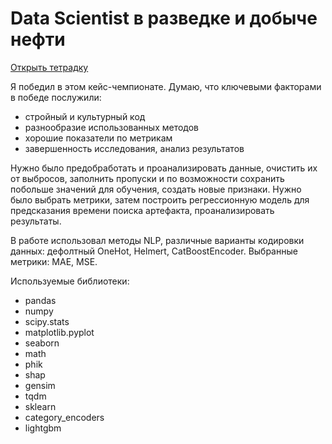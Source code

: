 # Data Scientist в разведке и добыче нефти

[Открыть тетрадку](<>)

Я победил в этом кейс-чемпионате. Думаю, что ключевыми факторами в победе послужили:
- стройный и культурный код
- разнообразие использованных методов
- хорошие показатели по метрикам
- завершенность исследования, анализ результатов

Нужно было предобработать и проанализировать данные, очистить их от выбросов, заполнить пропуски и по возможности сохранить побольше значений для обучения, создать новые признаки. Нужно было выбрать метрики, затем построить регрессионную модель для предсказания времени поиска артефакта, проанализировать результаты.

В работе использовал методы NLP, различные варианты кодировки данных: дефолтный OneHot, Helmert, CatBoostEncoder. Выбранные метрики: MAE, MSE.

Используемые библиотеки:
- pandas
- numpy
- scipy.stats
- matplotlib.pyplot
- seaborn
- math
- phik
- shap
- gensim
- tqdm
- sklearn
- category_encoders
- lightgbm
